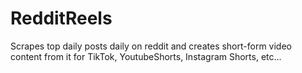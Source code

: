 # RedditReels
Scrapes top daily posts daily on reddit and creates short-form video content from it for TikTok, YoutubeShorts, Instagram Shorts, etc...
